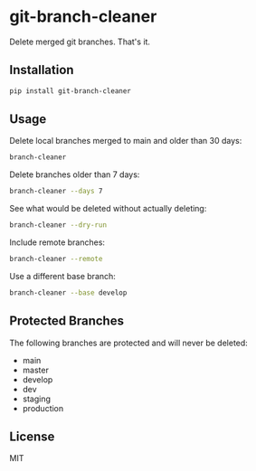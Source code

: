 # git-branch-cleaner

Delete merged git branches. That's it.

## Installation

```bash
pip install git-branch-cleaner
```

## Usage

Delete local branches merged to main and older than 30 days:
```bash
branch-cleaner
```

Delete branches older than 7 days:
```bash
branch-cleaner --days 7
```

See what would be deleted without actually deleting:
```bash
branch-cleaner --dry-run
```

Include remote branches:
```bash
branch-cleaner --remote
```

Use a different base branch:
```bash
branch-cleaner --base develop
```

## Protected Branches

The following branches are protected and will never be deleted:
- main
- master  
- develop
- dev
- staging
- production

## License

MIT